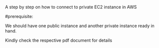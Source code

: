 A step by step on how to connect to private EC2 instance in AWS

#prerequisite:

We should have one public instance and another private instance ready in hand.

Kindly check the respective pdf document for details